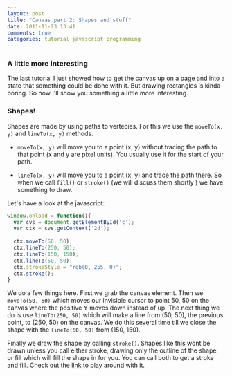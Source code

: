 ```yaml
---
layout: post
title: "Canvas part 2: Shapes and stuff"
date: 2011-11-23 13:41
comments: true
categories: tutorial javascript programming
---
```


### A little more interesting

The last tutorial I just showed how to get the canvas up on a page and into a state that something could be done with it. But drawing rectangles is kinda boring. So now I'll show you something a little more interesting.

### Shapes!

Shapes are made by using paths to vertecies. For this we use the `moveTo(x, y)` and `lineTo(x, y)` methods. 

* `moveTo(x, y)` will move you to a point (x, y) without tracing the path to that point (x and y are pixel units). You usually use it for the start of your path. 

* `lineTo(x, y)` will move you to a point (x, y) and trace the path there. So when we call `fill()` or `stroke()` (we will discuss them shortly ) we have something to draw.

Let's have a look at the javascript:

``` javascript paths http://tinkerbin.com/J92xNsA6
window.onload = function(){
  var cvs = document.getElementById('c');
  var ctx = cvs.getContext('2d');
  
  ctx.moveTo(50, 50);
  ctx.lineTo(250, 50);
  ctx.lineTo(150, 150);
  ctx.lineTo(50, 50);
  ctx.strokeStyle = "rgb(0, 255, 0)";
  ctx.stroke();
}
```

We do a few things here. First we grab the canvas element. Then we `moveTo(50, 50)` which moves our invisible cursor to point 50, 50 on the canvas where the positive Y moves down instead of up. The next thing we do is use `lineTo(250, 50)` which will make a line from (50, 50), the previous point, to (250, 50) on the canvas. We do this several time till we close the shape with the `lineTo(50, 50)` from (150, 150).

Finally we draw the shape by calling `stroke()`. Shapes like this wont be drawn unless you call either stroke, drawing only the outline of the shape, or fill which will fill the shape in for you. You can call both to get a stroke and fill. Check out the [link](http://tinkerbin.com/J92xNsA6) to play around with it.